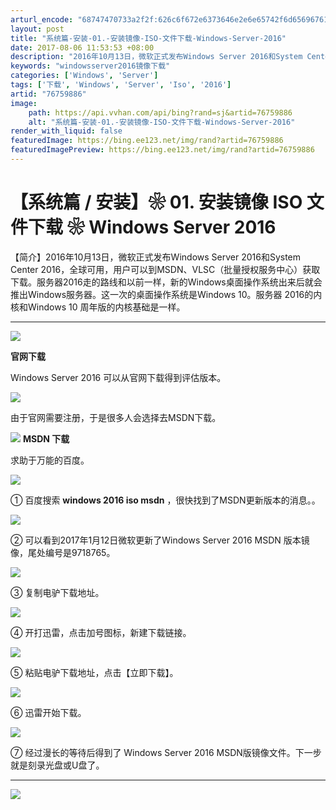 ```yaml
---
arturl_encode: "68747470733a2f2f:626c6f672e6373646e2e6e65742f6d656967616e6732303132:2f61727469636c652f64657461696c732f3736373539383836"
layout: post
title: "系统篇-安装-01.-安装镜像-ISO-文件下载-Windows-Server-2016"
date: 2017-08-06 11:53:53 +08:00
description: "2016年10月13日，微软正式发布Windows Server 2016和System Cente"
keywords: "windowsserver2016镜像下载"
categories: ['Windows', 'Server']
tags: ['下载', 'Windows', 'Server', 'Iso', '2016']
artid: "76759886"
image:
    path: https://api.vvhan.com/api/bing?rand=sj&artid=76759886
    alt: "系统篇-安装-01.-安装镜像-ISO-文件下载-Windows-Server-2016"
render_with_liquid: false
featuredImage: https://bing.ee123.net/img/rand?artid=76759886
featuredImagePreview: https://bing.ee123.net/img/rand?artid=76759886
---
```


# 【系统篇 / 安装】❀ 01. 安装镜像 ISO 文件下载 ❀ Windows Server 2016

【简介】2016年10月13日，微软正式发布Windows Server 2016和System Center 2016，全球可用，用户可以到MSDN、VLSC（批量授权服务中心）获取下载。服务器2016走的路线和以前一样，新的Windows桌面操作系统出来后就会推出Windows服务器。这一次的桌面操作系统是Windows 10。服务器 2016的内核和Windows 10 周年版的内核基础是一样。

---

![](https://i-blog.csdnimg.cn/blog_migrate/46313eb26ea89c3c38c2f98f5f3a15ee.png)

**官网下载**

Windows Server 2016 可以从官网下载得到评估版本。

![](https://i-blog.csdnimg.cn/blog_migrate/d4c61b37820298b0ad47796219b50642.png)

由于官网需要注册，于是很多人会选择去MSDN下载。

![](https://i-blog.csdnimg.cn/blog_migrate/a7c5ca05bf54dfa7a713c8b3e9870a01.png)
**MSDN 下载**

求助于万能的百度。

![](https://i-blog.csdnimg.cn/blog_migrate/059f9e147cd9c16eccdbeb1313417f5c.png)

① 百度搜索
**windows 2016 iso msdn**
，很快找到了MSDN更新版本的消息。。

![](https://i-blog.csdnimg.cn/blog_migrate/aa58451309a0bb9e8ed163ec5a194bf1.png)

② 可以看到2017年1月12日微软更新了Windows Server 2016 MSDN 版本镜像，尾处编号是9718765。

![](https://i-blog.csdnimg.cn/blog_migrate/34be7c9a384f1d4ad0532aa09df2b138.png)

③ 复制电驴下载地址。

![](https://i-blog.csdnimg.cn/blog_migrate/35402fc89fa2dcaa630e1d4a548b356e.png)

④ 开打迅雷，点击加号图标，新建下载链接。

![](https://i-blog.csdnimg.cn/blog_migrate/93f6679233328c9ad3c9c7bc16019d48.png)

⑤ 粘贴电驴下载地址，点击【立即下载】。

![](https://i-blog.csdnimg.cn/blog_migrate/d21230bdd8812975fd5a177cfe70f097.png)

⑥ 迅雷开始下载。

![](https://i-blog.csdnimg.cn/blog_migrate/e2f8dd6b70b1c966515409d293bc1d22.png)

⑦ 经过漫长的等待后得到了 Windows Server 2016 MSDN版镜像文件。下一步就是刻录光盘或U盘了。

---

![](https://i-blog.csdnimg.cn/blog_migrate/57fd36559a2322975c927eb4021dafcf.png)